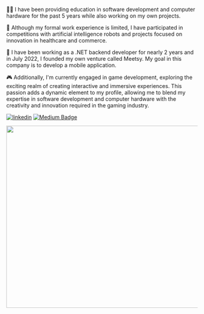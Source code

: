 🧑‍💻 I have been providing education in software development and computer hardware for the past 5 years while also working on my own projects. 


👀 Although my formal work experience is limited, I have participated in competitions with artificial intelligence robots and projects focused on innovation in healthcare and commerce. 


📲 I have been working as a .NET backend developer for nearly 2 years and in July 2022, I founded my own venture called Meetsy. My goal in this company is to develop a mobile application.

🎮 Additionally, I'm currently engaged in game development, exploring the exciting realm of creating interactive and immersive experiences. This passion adds a dynamic element to my profile, allowing me to blend my expertise in software development and computer hardware with the creativity and innovation required in the gaming industry.



[![linkedin](https://img.shields.io/badge/Linkedin-000000?style=for-the-badge&logo=Linkedin&logoColor=white)](https://www.linkedin.com/in/cumali-onur-g%C3%B6k%C3%A7e-791b5b21b) [![Medium Badge](https://img.shields.io/badge/-Medium-757575?style=flat-quare&labelColor=757575&logo=Medium&logoColor=white&link=link)](https://medium.com/@onurgokce)                                                                                                                    




<img src="https://media.giphy.com/media/ZVik7pBtu9dNS/giphy.gif" width="854" height="480">
